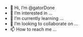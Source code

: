 - 👋 Hi, I’m @gatorDone
- 👀 I’m interested in ...
- 🌱 I’m currently learning ...
- 💞️ I’m looking to collaborate on ...
- 📫 How to reach me ...

<!---
gatorDone/gatorDone is a ✨ special ✨ repository because its `README.md` (this file) appears on your GitHub profile.
You can click the Preview link to take a look at your changes.
--->
